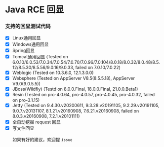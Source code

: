 # Java RCE 回显

### 支持的回显测试代码
- [x] Linux通用回显
- [x] Windows通用回显
- [x] Spring回显
- [x] Tomcat通用回显 (Tested on 6.0.10/6.0.53/7.0.34/7.0.54/7.0.70/7.0.96/7.0.104/8.0.18/8.0.32/8.0.48/8.5.12/8.5.30/8.5.56/9.0.16/9.0.33, failed on 7.0.10/7.0.22)
- [x] Weblogic (Tested on 10.3.6.0, 12.1.3.0.0)
- [x] Websphere (Tested on AppServer V8.5(8.5.5.18), AppServer V9.0(9.0.5.5))
- [x] JBoss(Wildfly) (Testd on 8.0.0.Final, 18.0.0.Final, 21.0.0.Beta1)
- [x] Resin (Tested on pro-4.0.64, pro-4.0.57, pro-4.0.45, pro-4.0.32, failed on pro-3.1.15)
- [x] Jetty (Tested on 9.4.30.v20200611, 9.3.28.v20191105, 9.2.29.v20191105, 9.0.7.v20131107, 8.1.21.v20160908, 7.6.21.v20160908,
failed on 8.0.3.v20160908, 7.2.1.v20101111)
- [x] 全自动挖掘 request 回显
- [x] 写文件回显
<br/><br/>
如果有好的建议，欢迎提 ```issue```

